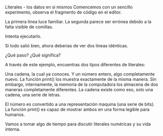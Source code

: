 Literales - los datos en si mismos
Comencemos con un sencillo experimento, observa el fragmento de código en el editor.

La primera línea luce familiar. La segunda parece ser errónea debido a la falta visible de comillas.

Intenta ejecutarlo.

Si todo salió bien, ahora deberías de ver dos líneas idénticas.

¿Qué paso? ¿Qué significa?

A través de este ejemplo, encuentras dos tipos diferentes de literales:

Una cadena, la cual ya conoces.
Y un número entero, algo completamente nuevo.
La función print() los muestra exactamente de la misma manera. Sin embargo, internamente, la memoria de la computadora los almacena de dos maneras completamente diferentes. La cadena existe como eso, solo una cadena, una serie de letras.

El número es convertido a una representación maquina (una serie de bits). La función print() es capaz de mostrar ambos en una forma legible para humanos.

Vamos a tomar algo de tiempo para discutir literales numéricas y su vida interna.

